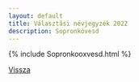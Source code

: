 ```yaml
---
layout: default
title: Választási névjegyzék 2022
description: Sopronkövesd
---
```


{% include Sopronkooxvesd.html %}

[Vissza](./)